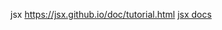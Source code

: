 
jsx
	https://jsx.github.io/doc/tutorial.html
	[jsx docs](https://facebook.github.io/react/docs/jsx-in-depth.html)  
